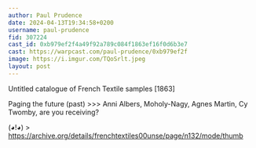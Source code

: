 ```yaml
---
author: Paul Prudence
date: 2024-04-13T19:34:58+0200
username: paul-prudence
fid: 307224
cast_id: 0xb979ef2f4a49f92a789c084f1863ef16f0d6b3e7
cast: https://warpcast.com/paul-prudence/0xb979ef2f
image: https://i.imgur.com/TQoSrlt.jpeg
layout: post
---
```

Untitled catalogue of French Textile samples [1863]  
  
Paging the future (past) >>>  Anni Albers, Moholy-Nagy, Agnes Martin, Cy Twomby, are you receiving?  
  
(◕!◕) >   
https://archive.org/details/frenchtextiles00unse/page/n132/mode/thumb  

<img src='https://i.imgur.com/TQoSrlt.jpeg' alt='' referrerpolicy='no-referrer'/>
<img src='https://i.imgur.com/7FKuFbl.jpeg' alt='' referrerpolicy='no-referrer'/>